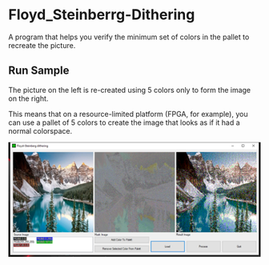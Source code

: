 # Floyd_Steinberrg-Dithering
A program that helps you verify the minimum set of colors in the pallet to recreate the picture.

## Run Sample
The picture on the left is re-created using 5 colors only to form the image on the right.

This means that on a resource-limited platform (FPGA, for example), you can use a pallet of 5 colors to create the image that looks as if it had a normal colorspace.

![FS-dithering](FS_Dithering.png)